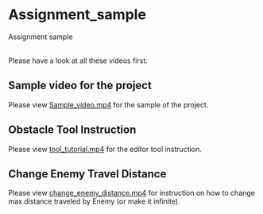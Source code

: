 # Assignment_sample
Assignment sample<br><br>

Please have a look at all these videos first:

## Sample video for the project <br>
Please view [Sample_video.mp4](https://raw.githubusercontent.com/Realinspirer/Assignment_sample/main/Sample_video.mp4) for the sample of the project.

## Obstacle Tool Instruction <br>
Please view [tool_tutorial.mp4](https://raw.githubusercontent.com/Realinspirer/Assignment_sample/main/tool_tutorial.mp4) for the editor tool instruction.

## Change Enemy Travel Distance <br>
Please view [change_enemy_distance.mp4](https://raw.githubusercontent.com/Realinspirer/Assignment_sample/main/change_enemy_distance.mp4) for instruction on how to change max distance traveled by Enemy (or make it infinite).